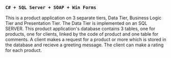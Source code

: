 ### `C# + SQL Server + SOAP + Win Forms`
This is a product application on 3 separate tiers, Data Tier, Business Logic Tier and Presentation Tier. The Data Tier is implemented on an SQL 
SERVER. This product application's database contains 3 tables, one for products, one for clients, linked by the code of product and one table for comments. A client makes a request for a product or more which is stored in the database and recieve a greeting message. The client can make a rating for each product.
